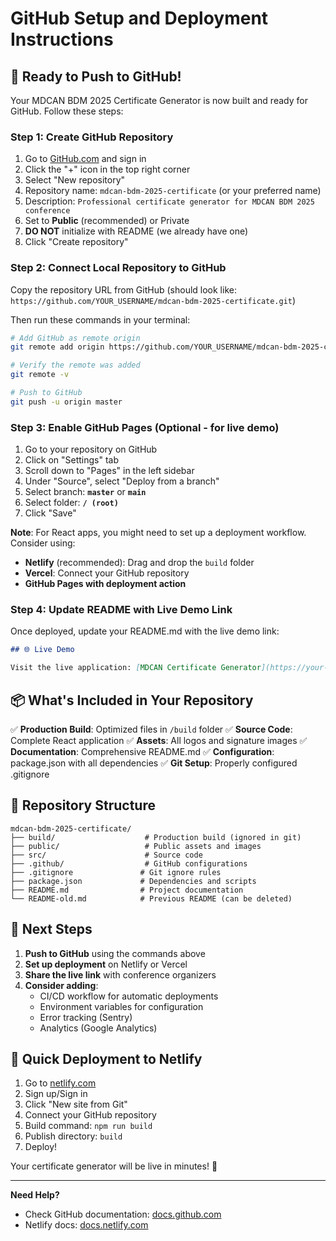 # GitHub Setup and Deployment Instructions

## 🚀 Ready to Push to GitHub!

Your MDCAN BDM 2025 Certificate Generator is now built and ready for GitHub. Follow these steps:

### Step 1: Create GitHub Repository

1. Go to [GitHub.com](https://github.com) and sign in
2. Click the "+" icon in the top right corner
3. Select "New repository"
4. Repository name: `mdcan-bdm-2025-certificate` (or your preferred name)
5. Description: `Professional certificate generator for MDCAN BDM 2025 conference`
6. Set to **Public** (recommended) or Private
7. **DO NOT** initialize with README (we already have one)
8. Click "Create repository"

### Step 2: Connect Local Repository to GitHub

Copy the repository URL from GitHub (should look like: `https://github.com/YOUR_USERNAME/mdcan-bdm-2025-certificate.git`)

Then run these commands in your terminal:

```bash
# Add GitHub as remote origin
git remote add origin https://github.com/YOUR_USERNAME/mdcan-bdm-2025-certificate.git

# Verify the remote was added
git remote -v

# Push to GitHub
git push -u origin master
```

### Step 3: Enable GitHub Pages (Optional - for live demo)

1. Go to your repository on GitHub
2. Click on "Settings" tab
3. Scroll down to "Pages" in the left sidebar
4. Under "Source", select "Deploy from a branch"
5. Select branch: **`master`** or **`main`**
6. Select folder: **`/ (root)`**
7. Click "Save"

**Note**: For React apps, you might need to set up a deployment workflow. Consider using:
- **Netlify** (recommended): Drag and drop the `build` folder
- **Vercel**: Connect your GitHub repository
- **GitHub Pages with deployment action**

### Step 4: Update README with Live Demo Link

Once deployed, update your README.md with the live demo link:

```markdown
## 🌐 Live Demo

Visit the live application: [MDCAN Certificate Generator](https://your-username.github.io/mdcan-bdm-2025-certificate)
```

## 📦 What's Included in Your Repository

✅ **Production Build**: Optimized files in `/build` folder
✅ **Source Code**: Complete React application
✅ **Assets**: All logos and signature images
✅ **Documentation**: Comprehensive README.md
✅ **Configuration**: package.json with all dependencies
✅ **Git Setup**: Properly configured .gitignore

## 🔧 Repository Structure

```
mdcan-bdm-2025-certificate/
├── build/                    # Production build (ignored in git)
├── public/                   # Public assets and images
├── src/                      # Source code
├── .github/                  # GitHub configurations
├── .gitignore               # Git ignore rules
├── package.json             # Dependencies and scripts
├── README.md                # Project documentation
└── README-old.md            # Previous README (can be deleted)
```

## 🌟 Next Steps

1. **Push to GitHub** using the commands above
2. **Set up deployment** on Netlify or Vercel
3. **Share the live link** with conference organizers
4. **Consider adding**:
   - CI/CD workflow for automatic deployments
   - Environment variables for configuration
   - Error tracking (Sentry)
   - Analytics (Google Analytics)

## 📱 Quick Deployment to Netlify

1. Go to [netlify.com](https://netlify.com)
2. Sign up/Sign in
3. Click "New site from Git"
4. Connect your GitHub repository
5. Build command: `npm run build`
6. Publish directory: `build`
7. Deploy!

Your certificate generator will be live in minutes! 🎉

---

**Need Help?** 
- Check GitHub documentation: [docs.github.com](https://docs.github.com)
- Netlify docs: [docs.netlify.com](https://docs.netlify.com)

